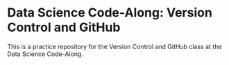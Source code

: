 # Data Science Code-Along: Version Control and GitHub

This is a practice repository for the Version Control and GitHub class at the Data Science Code-Along.
